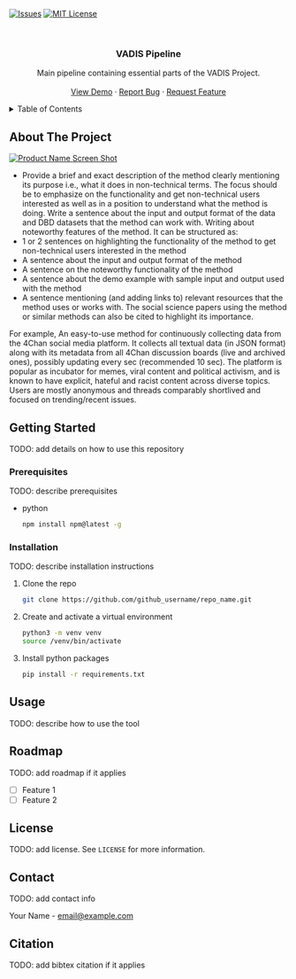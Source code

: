 <!-- This template is adapated from https://github.com/othneildrew/Best-README-Template -->

<!-- PROJECT SHIELDS -->
<!--
*** I'm using markdown "reference style" links for readability.
*** Reference links are enclosed in brackets [ ] instead of parentheses ( ).
*** See the bottom of this document for the declaration of the reference variables
*** for contributors-url, forks-url, etc. This is an optional, concise syntax you may use.
*** https://www.markdownguide.org/basic-syntax/#reference-style-links
-->
[![Issues][issues-shield]][issues-url]
[![MIT License][license-shield]][license-url]



<!-- PROJECT LOGO -->
<br />
<div align="center">
  <h3 align="center">VADIS Pipeline</h3>

  <p align="center">
    Main pipeline containing essential parts of the VADIS Project.
    <br />
    <br />
    <a href="https://demo-vadis.gesis.org/">View Demo</a>
    ·
    <a href="TODO: add project github followed by: /issues/new?labels=bug&template=bug-report---.md">Report Bug</a>
    ·
    <a href="TODO: add project github followed by: /issues/new?labels=enhancement&template=feature-request---.md">Request Feature</a>
  </p>
</div>



<!-- TABLE OF CONTENTS -->
<details>
  <summary>Table of Contents</summary>
  <ol>
    <li>
      <a href="#about-the-project">About The Project</a>
    </li>
    <li>
      <a href="#getting-started">Getting Started</a>
      <ul>
        <li><a href="#prerequisites">Prerequisites</a></li>
        <li><a href="#installation">Installation</a></li>
      </ul>
    </li>
    <li><a href="#usage">Usage</a></li>
    <li><a href="#roadmap">Roadmap</a></li>
    <li><a href="#license">License</a></li>
    <li><a href="#contact">Contact</a></li>
    <li><a href="#contact">Citation</a></li>
  </ol>
</details>

<!-- ABOUT THE PROJECT -->
## About The Project

[![Product Name Screen Shot][product-screenshot]](https://example.com)

- Provide a brief and exact description of the method clearly mentioning its purpose i.e., what it does in non-technical terms. The focus should be to emphasize on the functionality and get non-technical users interested as well as in a position to understand what the method is doing. Write a sentence about the input and output format of the data and DBD datasets that the method can work with. Writing about noteworthy features of the method. It can be structured as:
- 1 or 2 sentences on highlighting the functionality of the method to get non-technical users interested in the method
- A sentence about the input and output format of the method
- A sentence on the noteworthy functionality of the method
- A sentence about the demo example with sample input and output used with the method
- A sentence mentioning (and adding links to) relevant resources that the method uses or works with. The social science papers using the method or similar methods can also be cited to highlight its importance.

For example,
An easy-to-use method for continuously collecting data from the 4Chan social media platform. It collects all textual data (in JSON format) along with its metadata from all 4Chan discussion boards (live and archived ones), possibly updating every sec (recommended 10 sec).  The platform is popular as incubator for memes, viral content and political activism, and is known to have explicit, hateful and racist content across diverse topics. Users are mostly anonymous and threads comparably shortlived and focused on trending/recent issues. 


<!-- GETTING STARTED -->
## Getting Started

TODO: add details on how to use this repository

### Prerequisites

TODO: describe prerequisites
* python
  ```sh
  npm install npm@latest -g
  ```

### Installation

TODO: describe installation instructions

1. Clone the repo
   ```sh
   git clone https://github.com/github_username/repo_name.git
   ```
2. Create and activate a virtual environment
   ```sh
   python3 -m venv venv
   source /venv/bin/activate
   ```
3. Install python packages
   ```sh
   pip install -r requirements.txt
   ```


<!-- USAGE EXAMPLES -->
## Usage

TODO: describe how to use the tool


<!-- ROADMAP -->
## Roadmap

TODO: add roadmap if it applies

- [ ] Feature 1
- [ ] Feature 2

<!-- LICENSE -->
## License

TODO: add license. See `LICENSE` for more information.

<!-- CONTACT -->
## Contact

TODO: add contact info

Your Name - email@example.com

## Citation
TODO: add bibtex citation if it applies


<!-- MARKDOWN LINKS & IMAGES -->
<!-- https://www.markdownguide.org/basic-syntax/#reference-style-links -->
[issues-shield]: https://img.shields.io/github/issues/othneildrew/Best-README-Template.svg?style=for-the-badge
[issues-url]: https://github.com/othneildrew/Best-README-Template/issues
[license-shield]: https://img.shields.io/github/license/othneildrew/Best-README-Template.svg?style=for-the-badge
[license-url]: https://github.com/othneildrew/Best-README-Template/blob/master/LICENSE
[product-screenshot]: images/screenshot.png
